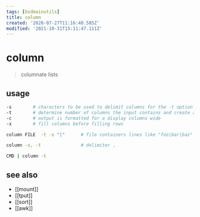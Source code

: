 ```yaml
---
tags: [bsdmainutils]
title: column
created: '2020-07-27T11:16:40.585Z'
modified: '2021-10-31T15:11:47.111Z'
---
```


# column

> columnate lists

## usage

```sh
-s        # characters to be used to delimit columns for the -t option (default: delimited with whitespace)
-t        # determine number of columns the input contains and create a table
-c        # output is formatted for a display columns wide
-x        # fill columns before filling rows
```

```sh
column FILE  -t -s "|"      # file containers lines like "foo|bar|baz"

column -s, -t               # delimiter ,

CMD | column -t
```

## see also

- [[mount]]
- [[tput]]
- [[sort]]
- [[awk]]
